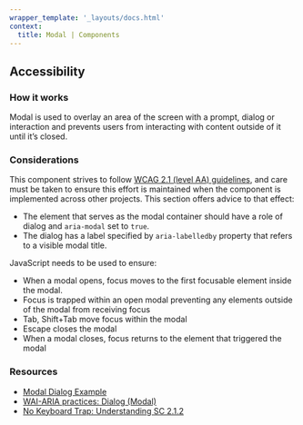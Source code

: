 ```yaml
---
wrapper_template: '_layouts/docs.html'
context:
  title: Modal | Components
---
```


## Accessibility

### How it works

Modal is used to overlay an area of the screen with a prompt, dialog or interaction and prevents users from interacting with content outside of it until it’s closed.

### Considerations

This component strives to follow [WCAG 2.1 (level AA) guidelines](https://www.w3.org/TR/WCAG21/), and care must be taken to ensure this effort is maintained when the component is implemented across other projects. This section offers advice to that effect:

- The element that serves as the modal container should have a role of dialog and `aria-modal` set to `true`.
- The dialog has a label specified by `aria-labelledby` property that refers to a visible modal title.

JavaScript needs to be used to ensure:

- When a modal opens, focus moves to the first focusable element inside the modal.
- Focus is trapped within an open modal preventing any elements outside of the modal from receiving focus
- Tab, Shift+Tab move focus within the modal
- Escape closes the modal
- When a modal closes, focus returns to the element that triggered the modal

### Resources

- [Modal Dialog Example](https://www.w3.org/TR/wai-aria-practices-1.1/examples/dialog-modal/dialog.html)
- [WAI-ARIA practices: Dialog (Modal)](https://www.w3.org/TR/wai-aria-practices-1.1/#dialog_modal)
- [No Keyboard Trap: Understanding SC 2.1.2](https://www.w3.org/TR/UNDERSTANDING-WCAG20/keyboard-operation-trapping.html)
